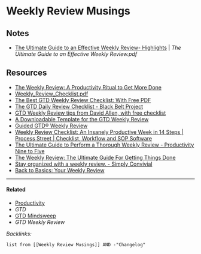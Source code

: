 # Weekly Review Musings

## Notes

* [The Ultimate Guide to an Effective Weekly Review- Highlights](../3-Resources/Highlights/Notes/The%20Ultimate%20Guide%20to%20an%20Effective%20Weekly%20Review-%20Highlights.md) | *The Ultimate Guide to an Effective Weekly Review.pdf*

## Resources

* [The Weekly Review: A Productivity Ritual to Get More Done](https://todoist.com/productivity-methods/weekly-review)
* [Weekly_Review_Checklist.pdf](https://gettingthingsdone.com/wp-content/uploads/2014/10/Weekly_Review_Checklist.pdf)
* [The Best GTD Weekly Review Checklist: With Free PDF](https://blog.weekdone.com/the-best-gtd-weekly-review-check-list-with-free-pdf/)
* [The GTD Daily Review Checklist - Black Belt Project](https://www.blackbeltproject.com/2011/02/the-gtd-daily-review-checklist.html)
* [GTD Weekly Review tips from David Allen, with free checklist](https://gettingthingsdone.com/2018/08/episode-43-the-power-of-the-gtd-weekly-review/)
* [A Downloadable Template for the GTD Weekly Review](https://taylorpearson.me/weeklyreview/)
* [Guided GTD® Weekly Review](https://gettingthingsdone.com/2015/07/podcast-07-guided-gtd-weekly-review/)
* [Weekly Review Checklist: An Insanely Productive Week in 14 Steps | Process Street | Checklist, Workflow and SOP Software](https://www.process.st/weekly-review/)
* [The Ultimate Guide to Perform a Thorough Weekly Review - Productivity Nine to Five](https://productivity95.com/the-ultimate-guide-to-perform-a-thorough-weekly-review/)
* [The Weekly Review: The Ultimate Guide For Getting Things Done](https://blog.weekdone.com/the-weekly-review-the-ultimate-guide-for-getting-things-done/)
* [Stay organized with a weekly review. - Simply Convivial](https://www.simplyconvivial.com/2020/stay-organized-with-a-weekly-review/)
* [Back to Basics: Your Weekly Review](https://www.lifehack.org/articles/featured/back-to-basics-your-weekly-review.html)

---

#### Related

* [Productivity](../2-Areas/MOCs/Productivity.md)
* *GTD*
* [GTD Mindsweep](GTD%20Mindsweep.md)
* *GTD Weekly Review*

*Backlinks:*

````dataview
list from [[Weekly Review Musings]] AND -"Changelog"
````
